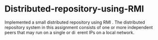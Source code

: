 # Distributed-repository-using-RMI
Implemented a small distributed repository using RMI . The distributed repository system in this assignment consists of one or more independent peers that may run on a single or di erent IPs on a local network.
